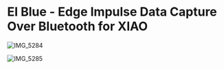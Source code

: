 # EI Blue - Edge Impulse Data Capture Over Bluetooth for XIAO



![IMG_5284](https://user-images.githubusercontent.com/9275193/156100885-5e048cc5-a36a-4ce1-88da-e3d5d43fc482.PNG)

![IMG_5285](https://user-images.githubusercontent.com/9275193/156100948-877c1ed7-f9ff-4b41-b6e2-85e01b37421e.PNG)
